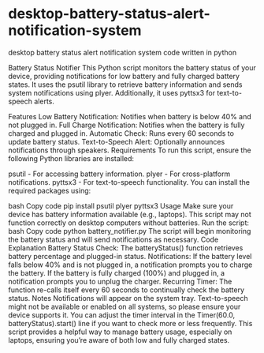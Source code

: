 # desktop-battery-status-alert-notification-system
desktop battery status alert notification system code written in python 

Battery Status Notifier
This Python script monitors the battery status of your device, providing notifications for low battery and fully charged battery states. It uses the psutil library to retrieve battery information and sends system notifications using plyer. Additionally, it uses pyttsx3 for text-to-speech alerts.

Features
Low Battery Notification: Notifies when battery is below 40% and not plugged in.
Full Charge Notification: Notifies when the battery is fully charged and plugged in.
Automatic Check: Runs every 60 seconds to update battery status.
Text-to-Speech Alert: Optionally announces notifications through speakers.
Requirements
To run this script, ensure the following Python libraries are installed:

psutil - For accessing battery information.
plyer - For cross-platform notifications.
pyttsx3 - For text-to-speech functionality.
You can install the required packages using:

bash
Copy code
pip install psutil plyer pyttsx3
Usage
Make sure your device has battery information available (e.g., laptops). This script may not function correctly on desktop computers without batteries.
Run the script:
bash
Copy code
python battery_notifier.py
The script will begin monitoring the battery status and will send notifications as necessary.
Code Explanation
Battery Status Check: The batteryStatus() function retrieves battery percentage and plugged-in status.
Notifications:
If the battery level falls below 40% and is not plugged in, a notification prompts you to charge the battery.
If the battery is fully charged (100%) and plugged in, a notification prompts you to unplug the charger.
Recurring Timer: The function re-calls itself every 60 seconds to continually check the battery status.
Notes
Notifications will appear on the system tray.
Text-to-speech might not be available or enabled on all systems, so please ensure your device supports it.
You can adjust the timer interval in the Timer(60.0, batteryStatus).start() line if you want to check more or less frequently.
This script provides a helpful way to manage battery usage, especially on laptops, ensuring you’re aware of both low and fully charged states.
